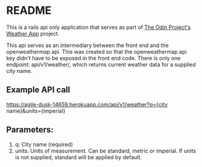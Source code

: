 # README

This is a rails api only application that serves as part of [The Odin Project's](https://www.theodinproject.com/) 
[Weather App](https://www.theodinproject.com/paths/full-stack-ruby-on-rails/courses/javascript/lessons/weather-app) project.  

This api serves as an intermediary between the front end and the openweathermap api.  This was created so that
the openweathermap api key didn't have to be exposed in the front end code.  There is only one endpoint: api/v1/weather/, which 
returns current weather data for a supplied city name.  

## Example API call

https://agile-dusk-14659.herokuapp.com/api/v1/weather?q={city name}&units={imperial}

## Parameters:
1. q: City name (required)
2. units: Units of measurement. Can be standard, metric or imperial.  If units is not supplied, standard will be applied by default. 
